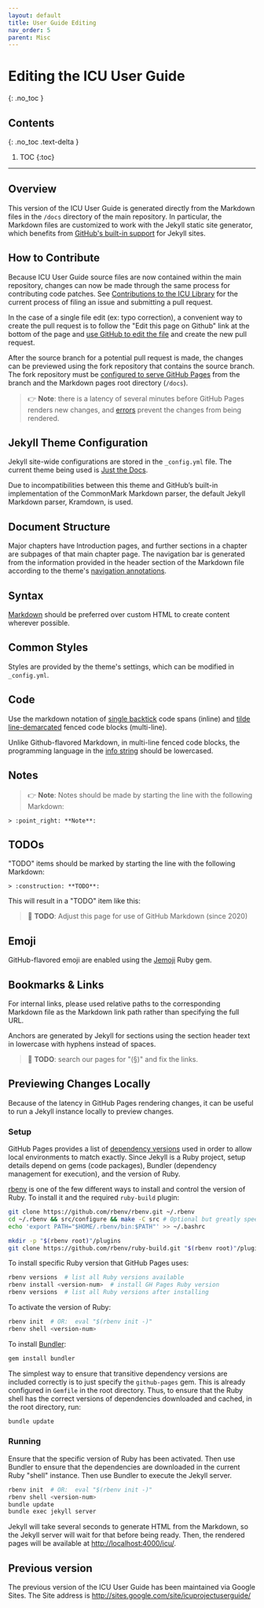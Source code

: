 ```yaml
---
layout: default
title: User Guide Editing
nav_order: 5
parent: Misc
---
```

<!--
© 2020 and later: Unicode, Inc. and others.
License & terms of use: http://www.unicode.org/copyright.html
-->

# Editing the ICU User Guide
{: .no_toc }

## Contents
{: .no_toc .text-delta }

1. TOC
{:toc}

---

## Overview

This version of the ICU User Guide is generated directly from the Markdown
files in the `/docs` directory of the main repository. In particular, the
Markdown files are customized to work with the Jekyll static site generator,
which benefits from [GitHub's built-in support](https://docs.github.com/en/github/working-with-github-pages/setting-up-a-github-pages-site-with-jekyll)
for Jekyll sites.

## How to Contribute

Because ICU User Guide source files are now contained within the main
repository, changes can now be made through the same process for contributing 
code patches. See [Contributions to the ICU Library](constributions.md) for the
current process of filing an issue and submitting a pull request.

In the case of a single file edit (ex: typo correction), a convenient way to
create the pull request is to follow the "Edit this page on Github" link at
the bottom of the page and [use GitHub to edit the file](https://docs.github.com/en/github/managing-files-in-a-repository/editing-files-in-your-repository)
and create the new pull request.

After the source branch for a potential pull request is made, the changes can 
be previewed using the fork repository that contains the source branch.  The
fork repository must be [configured to serve GitHub Pages](https://docs.github.com/en/github/working-with-github-pages/configuring-a-publishing-source-for-your-github-pages-site#choosing-a-publishing-source)
from the branch and the Markdown pages root directory (`/docs`).
> :point_right: **Note**:  there is a
latency of several minutes before GitHub Pages renders new changes, and 
[errors](https://docs.github.com/en/github/working-with-github-pages/about-jekyll-build-errors-for-github-pages-sites)
prevent the changes from being rendered.

## Jekyll Theme Configuration

Jekyll site-wide configurations are stored
in the `_config.yml` file. The current theme being used is
[Just the Docs](https://pmarsceill.github.io/just-the-docs/).

Due to incompatibilities between this theme and GitHub’s built-in implementation of the
CommonMark Markdown parser, the default Jekyll Markdown parser, Kramdown, is
used.

## Document Structure

Major chapters have Introduction pages, and further sections in a chapter are
subpages of that main chapter page. The navigation bar is generated from the
information provided in the header section of the Markdown file according to
the theme's [navigation annotations](https://pmarsceill.github.io/just-the-docs/docs/navigation-structure/).

## Syntax

[Markdown](https://kramdown.gettalong.org/syntax.html) should be preferred over custom
HTML to create content wherever possible.

## Common Styles

Styles are provided by the theme's settings, which can be modified in `_config.yml`.

## Code

Use the markdown notation of [single backtick](https://kramdown.gettalong.org/quickref.html#inline-code)
code spans (inline) and [tilde line-demarcated](https://kramdown.gettalong.org/quickref.html#code-blocks)
fenced code blocks (multi-line).

Unlike Github-flavored Markdown, in multi-line fenced code
blocks, the programming language in the [info string](https://spec.commonmark.org/0.29/#info-string)
should be lowercased.

## Notes

> :point_right: **Note**: Notes should be made by starting the line with the
following Markdown:

~~~
> :point_right: **Note**:
~~~

## TODOs

"TODO" items should be marked by starting the line with the
following Markdown:

~~~
> :construction: **TODO**:
~~~

This will result in a "TODO" item like this:

> :construction: **TODO**: Adjust this page for use of GitHub Markdown (since 2020)

## Emoji

GitHub-flavored emoji are enabled using the
[Jemoji](https://github.com/jekyll/jemoji) Ruby gem.

## Bookmarks & Links

For internal links, please used relative paths to the corresponding Markdown 
file as the Markdown link path rather than specifying the full URL.

Anchors are generated by Jekyll for sections using the section header text in
lowercase with hyphens instead of spaces.

> :construction: **TODO**: search our pages for "(§)" and fix the links.

## Previewing Changes Locally

Because of the latency in GitHub Pages rendering changes, it can be useful to 
run a Jekyll instance locally to preview changes.

### Setup

GitHub Pages provides a list of
[dependency versions](https://pages.github.com/versions/) used in order
to allow local environments to match exactly. Since Jekyll is a Ruby project,
setup details depend on gems (code packages), Bundler (dependency management for
execution), and the version of Ruby.

[rbenv](https://www.ruby-lang.org/en/documentation/installation/#rbenv) is one
of the few different ways to install and control the version of Ruby.  To 
install it and the required `ruby-build` plugin:
```bash
git clone https://github.com/rbenv/rbenv.git ~/.rbenv
cd ~/.rbenv && src/configure && make -C src # Optional but greatly speeds up certain operations
echo 'export PATH="$HOME/.rbenv/bin:$PATH"' >> ~/.bashrc
```
```bash
mkdir -p "$(rbenv root)"/plugins
git clone https://github.com/rbenv/ruby-build.git "$(rbenv root)"/plugins/ruby-build
```

To install specific Ruby version that GitHub Pages uses:
```bash
rbenv versions  # list all Ruby versions available
rbenv install <version-num>  # install GH Pages Ruby version
rbenv versions  # list all Ruby versions after installing
```

To activate the version of Ruby:
```bash
rbenv init  # OR:  eval "$(rbenv init -)"
rbenv shell <version-num>
```

To install [Bundler](https://bundler.io/):
```bash
gem install bundler
```

The simplest way to ensure that
transitive dependency versions are included correctly is to just specify the
`github-pages` gem. This is already configured in `Gemfile` in the root
directory. Thus, to ensure that the Ruby shell has the correct versions of
dependencies downloaded and cached, in the root directory, run:
```bash
bundle update
```

### Running

Ensure that the specific version of Ruby has been activated. Then use Bundler
to ensure that the dependencies are downloaded in the current Ruby "shell"
instance.  Then use Bundler to execute the Jekyll server.
```bash
rbenv init  # OR:  eval "$(rbenv init -)"
rbenv shell <version-num>
bundle update
bundle exec jekyll server
```

Jekyll will take several seconds to generate HTML from the Markdown, so the
Jekyll server will wait for that before being ready. Then, the rendered pages
will be available at <http://localhost:4000/icu/>.

## Previous version

The previous version of the ICU User Guide has been maintained via Google Sites. The Site
address is <http://sites.google.com/site/icuprojectuserguide/>